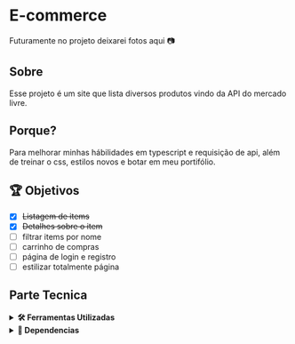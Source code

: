 # E-commerce
Futuramente no projeto deixarei fotos aqui 📷

## Sobre
Esse projeto é um site que lista diversos produtos vindo da API do mercado livre.

## Porque?
Para melhorar minhas hábilidades em typescript e requisição de api, além de treinar o css, estilos novos e botar em meu portifólio.

## 🏆 Objetivos
- [x] ~~Listagem de items~~
- [x] ~~Detalhes sobre o item~~
- [ ] filtrar items por nome
- [ ] carrinho de compras
- [ ] página de login e registro
- [ ] estilizar totalmente página

## Parte Tecnica
<details>
  <summary><strong>🛠️ Ferramentas Utilizadas</strong></summary><br />

  - [ReactJs](https://reactjs.org/) Montar o projeto
  - [Bootstrap Icons](https://icons.getbootstrap.com/) Estilo e icones
</details>

<details>
  <summary><strong>🧰 Dependencias</strong></summary><br />

  - [React Boostrap](https://react-bootstrap.github.io/) Estilizar
  - [React Router Dom](https://reactrouter.com/en/main) Rotas
  - [ESlint](https://eslint.org/) Linter
</details>
